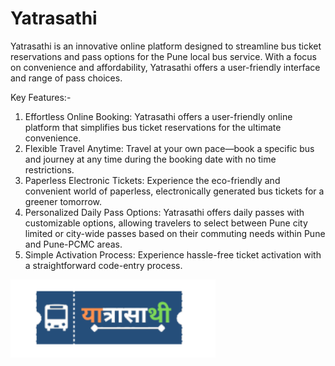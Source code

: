 # Yatrasathi
Yatrasathi is an innovative online platform designed to streamline bus ticket reservations and pass options for the Pune local bus service. With a focus on convenience and affordability, Yatrasathi offers a user-friendly interface and range of pass choices.


Key Features:-
1. Effortless Online Booking: Yatrasathi offers a user-friendly online platform that simplifies bus
ticket reservations for the ultimate convenience.
2. Flexible Travel Anytime: Travel at your own pace—book a specific bus and journey at any time
during the booking date with no time restrictions.
3. Paperless Electronic Tickets: Experience the eco-friendly and convenient world of paperless,
electronically generated bus tickets for a greener tomorrow.
4. Personalized Daily Pass Options: Yatrasathi offers daily passes with customizable options,
allowing travelers to select between Pune city limited or city-wide passes based on their
commuting needs within Pune and Pune-PCMC areas.
5. Simple Activation Process: Experience hassle-free ticket activation with a straightforward
code-entry process.

![Website Logo](/images/Website%20Logo.PNG)
